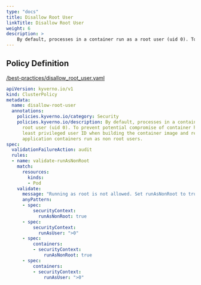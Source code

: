 ```yaml
---
type: "docs"
title: Disallow Root User
linkTitle: Disallow Root User
weight: 6
description: >
    By default, processes in a container run as a root user (uid 0). To prevent potential compromise of container hosts, specify a least privileged user ID when building the container image and require that application containers run as non root users.
---
```


## Policy Definition
<a href="https://github.com/kyverno/policies/raw/main//best-practices/disallow_root_user.yaml" target="-blank">/best-practices/disallow_root_user.yaml</a>

```yaml
apiVersion: kyverno.io/v1
kind: ClusterPolicy
metadata:
  name: disallow-root-user
  annotations:
    policies.kyverno.io/category: Security
    policies.kyverno.io/description: By default, processes in a container run as a 
      root user (uid 0). To prevent potential compromise of container hosts, specify a 
      least privileged user ID when building the container image and require that 
      application containers run as non root users.
spec:
  validationFailureAction: audit
  rules:
  - name: validate-runAsNonRoot
    match:
      resources:
        kinds:
        - Pod
    validate:
      message: "Running as root is not allowed. Set runAsNonRoot to true, or use runAsUser"
      anyPattern:
      - spec:
          securityContext:
            runAsNonRoot: true
      - spec:
          securityContext:
            runAsUser: ">0"
      - spec:
          containers:
          - securityContext:
              runAsNonRoot: true
      - spec:
          containers:
          - securityContext:
              runAsUser: ">0"
```
